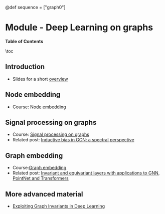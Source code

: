@def sequence = ["graph0"]

# Module - Deep Learning on graphs 


**Table of Contents**

\toc

## Introduction

- Slides for a short [overview](https://dataflowr.github.io/slides/deep_graph_0.html) 

## Node embedding

- Course: [Node embedding](https://dataflowr.github.io/slides/deep_graph_1.html)

## Signal processing on graphs

- Course: [Signal processing on graphs](https://dataflowr.github.io/slides/deep_graph_2.html)
- Related post: [Inductive bias in GCN: a spectral perspective](https://dataflowr.github.io/website/modules/extras/GCN_inductivebias_spectral/)

## Graph embedding

- Course:[Graph embedding](https://dataflowr.github.io/slides/deep_graph_3.html)
- Related post: [Invariant and equivariant layers with applications to GNN, PointNet and Transformers](https://dataflowr.github.io/website/modules/extras/invariant_equivariant/)

## More advanced material

- [Exploiting Graph Invariants in Deep Learning](https://dataflowr.github.io/website/modules/extras/graph_invariant)

